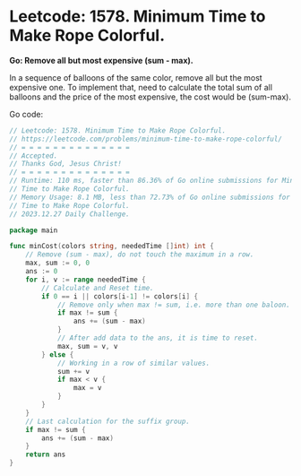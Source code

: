 # Leetcode: 1578. Minimum Time to Make Rope Colorful.


**Go: Remove all but most expensive (sum - max).**

In a sequence of balloons of the same color, remove all but the most expensive
one. To implement that, need to calculate the total sum of all balloons and
the price of the most expensive, the cost would be (sum-max).

Go code:
```Go
// Leetcode: 1578. Minimum Time to Make Rope Colorful.
// https://leetcode.com/problems/minimum-time-to-make-rope-colorful/
// = = = = = = = = = = = = = =
// Accepted.
// Thanks God, Jesus Christ!
// = = = = = = = = = = = = = =
// Runtime: 110 ms, faster than 86.36% of Go online submissions for Minimum
// Time to Make Rope Colorful.
// Memory Usage: 8.1 MB, less than 72.73% of Go online submissions for Minimum
// Time to Make Rope Colorful.
// 2023.12.27 Daily Challenge.

package main

func minCost(colors string, neededTime []int) int {
	// Remove (sum - max), do not touch the maximum in a row.
	max, sum := 0, 0
	ans := 0
	for i, v := range neededTime {
		// Calculate and Reset time.
		if 0 == i || colors[i-1] != colors[i] {
			// Remove only when max != sum, i.e. more than one baloon.
			if max != sum {
				ans += (sum - max)
			}
			// After add data to the ans, it is time to reset.
			max, sum = v, v
		} else {
			// Working in a row of similar values.
			sum += v
			if max < v {
				max = v
			}
		}
	}
	// Last calculation for the suffix group.
	if max != sum {
		ans += (sum - max)
	}
	return ans
}
```
